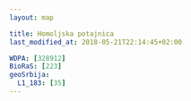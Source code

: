 ```yaml
---
layout: map

title: Homoljska potajnica
last_modified_at: 2018-05-21T22:14:45+02:00

WDPA: [328912]
BioRaS: [223]
geoSrbija:
  L1_183: [35]
---
```

